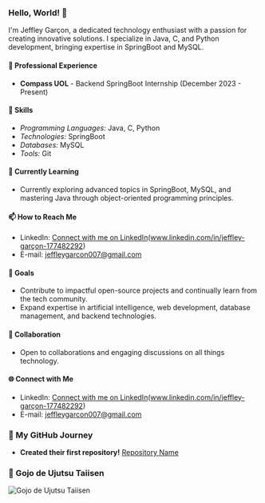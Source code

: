 ### Hello, World! 👋

I'm Jeffley Garçon, a dedicated technology enthusiast with a passion for creating innovative solutions. I specialize in Java, C, and Python development, bringing expertise in SpringBoot and MySQL.

#### 💼 Professional Experience
- **Compass UOL** - Backend SpringBoot Internship (December 2023 - Present)

#### 🚀 Skills
- *Programming Languages:* Java, C, Python
- *Technologies:* SpringBoot
- *Databases:* MySQL
- *Tools:* Git

#### 🌱 Currently Learning
- Currently exploring advanced topics in SpringBoot, MySQL, and mastering Java through object-oriented programming principles.

#### 📫 How to Reach Me
- LinkedIn: [Connect with me on LinkedIn](www.linkedin.com/in/jeffley-garçon-177482292)(www.linkedin.com/in/jeffley-garçon-177482292)
- E-mail: [jeffleygarcon007@gmail.com](mailto:jeffleygarcon007@gmail.com)

#### 🎯 Goals
- Contribute to impactful open-source projects and continually learn from the tech community.
- Expand expertise in artificial intelligence, web development, database management, and backend technologies.

#### 🤝 Collaboration
- Open to collaborations and engaging discussions on all things technology.

#### 🌐 Connect with Me
- LinkedIn: [Connect with me on LinkedIn](www.linkedin.com/in/jeffley-garçon-177482292)(www.linkedin.com/in/jeffley-garçon-177482292)
- E-mail: [jeffleygarcon007@gmail.com](mailto:jeffleygarcon007@gmail.com)

### 🚧 My GitHub Journey
- **Created their first repository!** [Repository Name](https://github.com/Jeffleyg)

### 🎨 Gojo de Ujutsu Taiisen
![Gojo de Ujutsu Taiisen](https://criticalhits.com.br/wp-content/uploads/2021/07/EvcizDkWQAABXn3.jpg)
